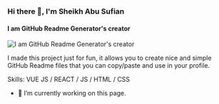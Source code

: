 ### Hi there 👋, I'm Sheikh Abu Sufian
#### I am GitHub Readme Generator's creator
![I am GitHub Readme Generator's creator](https://scontent.fdac31-2.fna.fbcdn.net/v/t39.30808-6/448517935_429095963333995_5642784665635275024_n.jpg?stp=c0.34.206.206a_dst-jpg_p206x206&_nc_cat=108&ccb=1-7&_nc_sid=50ad20&_nc_eui2=AeHIUKhJ-m1W_w2c9DwLQP7RKQivpqaSSWopCK-mppJJak1NSoTKiqVkQZ_5_uRjXU2hiEMn067FQwgE5RnhBHmm&_nc_ohc=gxWi5xE0UlgQ7kNvgGjcNak&_nc_ht=scontent.fdac31-2.fna&oh=00_AYAKggTow5mzHm6pUGyyqH9MH-DYEwSrvUxo-iRvDqDvPg&oe=668CB35C)

I made this project just for fun, it allows you to create nice and simple GitHub Readme files that you can copy/paste and use in your profile.

Skills: VUE JS / REACT / JS / HTML / CSS

- 🔭 I’m currently working on this page. 




